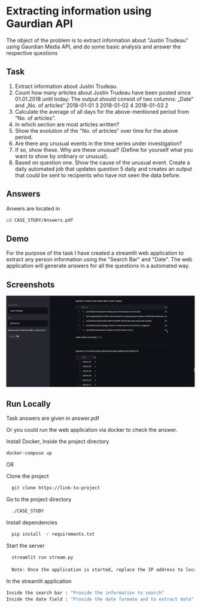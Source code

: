 
# Extracting information using Gaurdian API

The object of the problem is to extract information about "Justin Trudeau" using Gaurdian Media API, 
and do some basic analysis and answer the respective questions



## Task
1. Extract information about Justin Trudeau.
2. Count how many articles about Justin Trudeau have been posted since 01.01.2018 until
    today:
    The output should consist of two columns:
    „Date“ and „No. of articles“
    2018-01-01 3
    2018-01-02 4
    2018-01-03 2
3. Calculate the average of all days for the above-mentioned period from “No. of articles”.
4. In which section are most articles written?
5. Show the evolution of the "No. of articles" over time for the above period.
6. Are there any unusual events in the time series under investigation?
7. If so, show these. Why are these unusual? (Define for yourself what you want to show by
ordinary or unusual).
8. Based on question one. Show the cause of the unusual event.
Create a daily automated job that updates question 5 daily and creates an output that could be sent
to recipients who have not seen the data before. 


## Answers 

Anwers are located in 

```bash
cd CASE_STUDY/Answers.pdf
```
## Demo

For the purpose of the task I have created a streamlit web application to extract any person information using the "Search Bar" and "Date".  The web application will generate answers for all the questions in a automated way. 


## Screenshots

![App Screenshot](https://github.com/Venky0892/Case_study/blob/master/streamlit.png)




## Run Locally

Task answers are given in answer.pdf 

Or you could run the web application via docker to check the answer.

Install Docker, Inside the project directory

```bash
docker-compose up
```
OR 

Clone the project

```bash
  git clone https://link-to-project
```

Go to the project directory

```bash
  ./CASE_STUDY
```

Install dependencies

```bash
  pip install -r requirements.txt
```

Start the server

```bash
  streamlit run stream.py

  Note: Once the application is started, replace the IP address to localhost:8051 to view the app.
```

In the streamlit application

```bash
Inside the search bar : "Provide the information to search"
Inside the date field : "Provide the date formate and to extract data"
```


